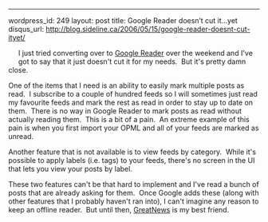 --- 
wordpress_id: 249
layout: post
title: Google Reader doesn&#8217;t cut it&#8230;yet
disqus_url: http://blog.sideline.ca/2006/05/15/google-reader-doesnt-cut-ityet/

<p><img alt="" hspace="10" src="http://upload.wikimedia.org/wikipedia/en/thumb/5/5c/Google_Reader_(logo).PNG/120px-Google_Reader_(logo).PNG" align="left" vspace="10" border="0" />I just tried converting over to <a href="http://www.google.com/url'sa=l&amp;amp;ai=Bnw5Ohv9oRP_GGKGyogKR26wosvqXDMae2vsBlcH9BZBOCAAQARgBQMwQSJU5UNqT_uAFmAHnc6oBBDJHTUzIAQGVAgbeSAo&amp;amp;q=http://reader.google.com">Google Reader</a> over the weekend and I've got to say that it just doesn't cut it for my needs.  But it's pretty damn close.</p>
<p>One of the items that I need is an ability to easily mark multiple posts as read.  I subscribe to a couple of hundred feeds so I will sometimes just read my favourite feeds and mark the rest as read in order to stay up to date on them.  There is no way in Google Reader to mark posts as read without actually reading them.  This is a bit of a pain.  An extreme example of this pain is when you first import your OPML and all of your feeds are marked as unread.</p>
<p>Another feature that is not available is to view feeds by category.  While it's possible to apply labels (i.e. tags) to your feeds, there's no screen in the UI that lets you view your posts by label.</p>
<p>These two features can't be that hard to implement and I've read a bunch of posts that are already asking for them.  Once Google adds these (along with other features that I probably haven't ran into), I can't imagine any reason to keep an offline reader.  But until then, <a href="http://www.curiostudio.com/">GreatNews</a> is my best friend.</p>
